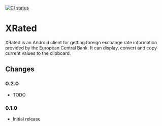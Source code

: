 [![CI status](https://circleci.com/gh/atomgomba/xrated.svg?style=shield)](https://app.circleci.com/pipelines/github/atomgomba/xrated)

# XRated

XRated is an Android client for getting foreign exchange rate information provided by the European Central Bank.
It can display, convert and copy current values to the clipboard.

## Changes

### 0.2.0

* TODO

### 0.1.0

* Initial release
